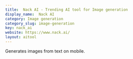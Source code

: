```yaml
---
title:  Nack AI - Trending AI tool for Image generation
display_name:  Nack AI
category: Image generation
category_slug: image-generation
key: nack_ai
website: https://www.nack.ai/
layout: aitool
---
```


Generates images from text on mobile.
